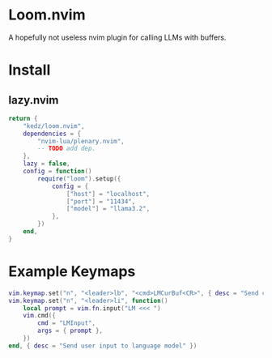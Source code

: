 # Loom.nvim
A hopefully not useless nvim plugin for calling LLMs with buffers.

# Install

## lazy.nvim

```lua
return {
	"kedz/loom.nvim",
	dependencies = {
		"nvim-lua/plenary.nvim",
        -- TODO add dep.
	},
	lazy = false,
	config = function()
		require("loom").setup({
			config = {
				["host"] = "localhost",
				["port"] = "11434",
				["model"] = "llama3.2",
			},
		})
	end,
}
```

# Example Keymaps

```lua
vim.keymap.set("n", "<leader>lb", "<cmd>LMCurBuf<CR>", { desc = "Send current buffer to language model" })
vim.keymap.set("n", "<leader>li", function()
	local prompt = vim.fn.input("LM <<< ")
	vim.cmd({
		cmd = "LMInput",
		args = { prompt },
	})
end, { desc = "Send user input to language model" })
```
